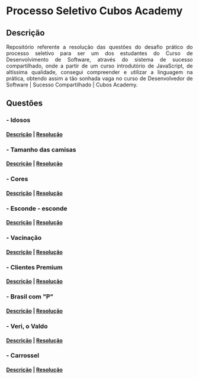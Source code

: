 # Processo Seletivo Cubos Academy

## Descrição
<p align="justify">
Repositório referente a resolução das questões do desafio prático do processo seletivo para ser um
dos estudantes do Curso de Desenvolvimento de Software, através do sistema de sucesso compartilhado,
onde a partir de um curso introdutório de JavaScript, de altíssima qualidade, consegui compreender e
utilizar a linguagem na prática, obtendo assim a tão sonhada vaga no curso de Desenvolvedor de Software | Sucesso Compartilhado | Cubos Academy.
</p>

## Questões

### - Idosos
#### [Descrição](https://www.hackerrank.com/contests/psel-sucesso-compartilhado-022021/challenges/idosos) | [Resolução ](https://github.com/moabebatista/cubos-academy-psel-sucesso-compartilhado-02-2021/blob/master/questoes/idosos.js)

### - Tamanho das camisas
#### [Descrição](https://www.hackerrank.com/contests/psel-sucesso-compartilhado-022021/challenges/tamanho-das-camisas) | [Resolução ](https://github.com/moabebatista/cubos-academy-psel-sucesso-compartilhado-02-2021/blob/master/questoes/tamanho_das_camisas.js)

### - Cores
#### [Descrição](https://www.hackerrank.com/contests/psel-sucesso-compartilhado-022021/challenges/cores) | [Resolução ](https://github.com/moabebatista/cubos-academy-psel-sucesso-compartilhado-02-2021/blob/master/questoes/nucleos.js)

### - Esconde - esconde
#### [Descrição](https://www.hackerrank.com/contests/psel-sucesso-compartilhado-022021/challenges/esconde-esconde) | [Resolução ](https://github.com/moabebatista/cubos-academy-psel-sucesso-compartilhado-02-2021/blob/master/questoes/esconde_esconde.js)

### - Vacinação
#### [Descrição](https://www.hackerrank.com/contests/psel-sucesso-compartilhado-022021/challenges/vacinacao) | [Resolução ](https://github.com/moabebatista/cubos-academy-psel-sucesso-compartilhado-02-2021/blob/master/questoes/vacinacao.js)

### - Clientes Premium
#### [Descrição](https://www.hackerrank.com/contests/psel-sucesso-compartilhado-022021/challenges/clientes-premium) | [Resolução ](https://github.com/moabebatista/cubos-academy-psel-sucesso-compartilhado-02-2021/blob/master/questoes/clientes_premium.js)

### - Brasil com "P"
#### [Descrição](https://www.hackerrank.com/contests/psel-sucesso-compartilhado-022021/challenges/brasil-com-p) | [Resolução ](https://github.com/moabebatista/cubos-academy-psel-sucesso-compartilhado-02-2021/blob/master/questoes/brasil_com_p.js)

### - Veri, o Valdo
#### [Descrição](https://www.hackerrank.com/contests/psel-sucesso-compartilhado-022021/challenges/veri-o-valdo) | [Resolução ](https://github.com/moabebatista/cubos-academy-psel-sucesso-compartilhado-02-2021/blob/master/questoes/veri_o_valdo.js)

### - Carrossel
#### [Descrição](https://www.hackerrank.com/contests/psel-sucesso-compartilhado-022021/challenges/carrossel) | [Resolução ](https://github.com/moabebatista/cubos-academy-psel-sucesso-compartilhado-02-2021/blob/master/questoes/carrossel.js)
